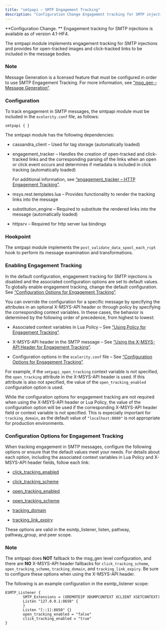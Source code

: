 ```yaml
---
title: "smtpapi – SMTP Engagement Tracking"
description: "Configuration Change Engagement tracking for SMTP injections is available as of version 4 1 HF 4 The smtpapi module implements engagement tracking for SMTP injections and provides for open tracked images and click tracked links to be included in the message bodies Message Generation is a licensed feature that must..."
---
```


**Configuration Change. ** Engagement tracking for SMTP injections is available as of version 4.1-HF4.

The smtpapi module implements engagement tracking for SMTP injections and provides for open-tracked images and click-tracked links to be included in the message bodies.

### Note

Message Generation is a licensed feature that must be configured in order to use SMTP Engagement Tracking. For more information, see [“msg_gen – Message Generation”](/momentum/4/modules/msg-gen).

### <a name="modules.smtpapi.config"></a> Configuration

To track engagement in SMTP messages, the smtpapi module must be included in the `ecelerity.conf` file, as follows:

`smtpapi { }`

The smtpapi module has the following dependencies:

*   cassandra_client – Used for tag storage (automatically loaded)

*   engagement_tracker – Handles the creation of open-tracked and click-tracked links and the corresponding parsing of the links when an open or click event occurs and determines if metadata is included in click tracking (automatically loaded)

    For additional information, see [“engagement_tracker – HTTP Engagement Tracking”](/momentum/4/modules/engage-tracker).

*   msys.rest.templates.lua – Provides functionality to render the tracking links into the message

*   substitution_engine – Required to substitute the rendered links into the message (automatically loaded)

*   httpsrv – Required for http server lua bindings

### <a name="modules.smtpapi.hookpoint"></a> Hookpoint

The smtpapi module implements the `post_validate_data_spool_each_rcpt` hook to perform its message examination and transformations.

### <a name="modules.smtpapi.enable"></a> Enabling Engagement Tracking

In the default configuration, engagement tracking for SMTP injections is disabled and the associated configuration options are set to default values. To globally enable engagement tracking, change the default configuration. See [“Configuration Options for Engagement Tracking”](/momentum/4/modules/smtpapi#modules.smtpapi.config.options).

You can override the configuration for a specific message by specifying the attributes in an optional X-MSYS-API header or through policy by specifying the corresponding context variables. In these cases, the behavior is determined by the following order of precedence, from highest to lowest:

*   Associated context variables in Lua Policy – See [“Using Policy for Engagement Tracking”](/momentum/4/engagement-tracking-smtp-policy).

*   X-MSYS-API header in the SMTP message – See [“Using the X-MSYS-API Header for Engagement Tracking”](/momentum/4/x-msys-api-header).

*   Configuration options in the `ecelerity.conf` file – See [“Configuration Options for Engagement Tracking”](/momentum/4/modules/smtpapi#modules.smtpapi.config.options).

For example, if the `smtpapi_open_tracking` context variable is not specified, the `open_tracking` attribute in the X-MSYS-API header is used. If this attribute is also not specified, the value of the `open_tracking_enabled` configuration option is used.

While the configuration options for engagement tracking are not required when using the X-MSYS-API header or Lua Policy, the value of the configuration option will be used if the corresponding X-MSYS-API header field or context variable is not specified. This is especially important for `tracking_domain`, as the default value of `"localhost:8080"` is not appropriate for production environments.

### <a name="modules.smtpapi.config.options"></a> Configuration Options for Engagement Tracking

When tracking engagement in SMTP messages, configure the following options or ensure that the default values meet your needs. For details about each option, including the associated context variables in Lua Policy and X-MSYS-API header fields, follow each link:

*   [click_tracking_enabled](/momentum/4/config/click-tracking-enabled)

*   [click_tracking_scheme](/momentum/4/config/click-tracking-scheme)

*   [open_tracking_enabled](/momentum/4/config/open-tracking-enabled)

*   [open_tracking_scheme](/momentum/4/config/open-tracking-scheme)

*   [tracking_domain](/momentum/4/config/tracking-domain)

*   [tracking_link_expiry](/momentum/4/config/tracking-link-expiry)

These options are valid in the esmtp_listener, listen, pathway, pathway_group, and peer scope.

### Note

The smtpapi does **NOT** fallback to the msg_gen level configuration, and there are **NO** X-MSYS-API header fallbacks for `click_tracking_scheme`, `open_tracking_scheme`, `tracking_domain`, and `tracking_link_expiry`. Be sure to configure these options when using the X-MSYS-API header.

The following is an example configuration in the esmtp_listener scope:

<a name="example.smtpapi.esmtp_listener"></a> 


```
ESMTP_Listener {
        SMTP_Extensions = (XREMOTEIP XDUMPCONTEXT XCLIENT XSETCONTEXT)
        Listen "127.0.0.1:8650" {
        }
        Listen "[::1]:8650" {}
        open_tracking_enabled = "false"
        click_tracking_enabled = "true"
}
```